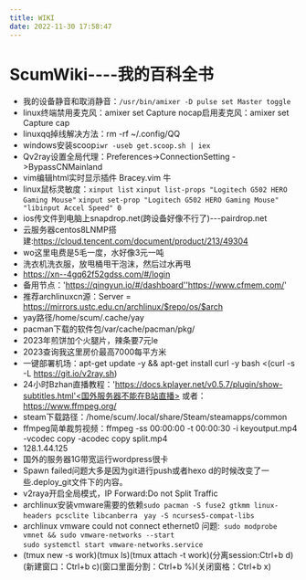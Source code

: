 ```yaml
---
title: WIKI
date: 2022-11-30 17:58:47
---
```

# ScumWiki----我的百科全书
* 我的设备静音和取消静音：`/usr/bin/amixer -D pulse set Master toggle`
* linux终端禁用麦克风：amixer set Capture nocap启用麦克风：amixer set Capture cap
* linuxqq掉线解决方法：rm -rf ~/.config/QQ
* windows安装scoop`iwr -useb get.scoop.sh | iex`
* Qv2ray设置全局代理：Preferences->ConnectionSetting ->BypassCNMainland
* vim编辑html实时显示插件 Bracey.vim 牛
* linux鼠标灵敏度：`xinput list` `xinput list-props "Logitech G502 HERO Gaming Mouse"` `xinput set-prop "Logitech G502 HERO Gaming Mouse" "libinput Accel Speed" 0`
* ios传文件到电脑上snapdrop.net(跨设备好像不行了)---pairdrop.net
* 云服务器centos8LNMP搭建:https://cloud.tencent.com/document/product/213/49304
* wo这里电费是5毛一度，水好像3元一吨
* 洗衣机洗衣服，放甩桶甩干泡沫，然后过水再甩
* https://xn--4gq62f52gdss.com/#/login
* 备用节点：'https://qingyun.io/#/dashboard''https://www.cfmem.com/'
* 推荐archlinuxcn源：Server = https://mirrors.ustc.edu.cn/archlinux/$repo/os/$arch
* yay路径/home/scum/.cache/yay
* pacman下载的软件包/var/cache/pacman/pkg/ 
* 2023年煎饼加个火腿片，辣条要7元le
* 2023查询我这里房价最高7000每平方米
* 一键部署机场：apt-get update -y && apt-get install curl -y 
bash <(curl -s -L https://git.io/v2ray.sh)
* 24小时Bzhan直播教程：'https://docs.kplayer.net/v0.5.7/plugin/show-subtitles.html'<国外服务器不能在B站直播>
或者：https://www.ffmpeg.org/
* steam下载路径：/home/scum/.local/share/Steam/steamapps/common
* ffmpeg简单裁剪视频：ffmpeg -ss 00:00:00 -t 00:00:30 -i keyoutput.mp4 -vcodec copy -acodec copy split.mp4
* 128.1.44.125
* 国外的服务器1G带宽运行wordpress很卡
* Spawn failed问题大多是因为git进行push或者hexo d的时候改变了一些.deploy_git文件下的内容。
* v2raya开启全局模式，IP Forward:Do not Split Traffic
* archlinux安装vmware需要的依赖`sudo pacman -S fuse2 gtkmm linux-headers pcsclite libcanberra`    ` yay -S ncurses5-compat-libs`
* archlinux vmware could not connect ethernet0 问题:` sudo modprobe vmnet && sudo vmware-networks --start`     
`sudo systemctl start vmware-networks.service`
* (tmux new -s work)(tmux ls)(tmux attach -t work)(分离session:Ctrl+b d)(新建窗口：Ctrl+b c)(窗口里面分割：Ctrl+b %)(关闭窗格：Ctrl+b x)


